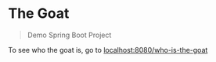 # The Goat

> Demo Spring Boot Project

To see who the goat is, go to [localhost:8080/who-is-the-goat](http://localhost:8080/who-is-the-goat)
